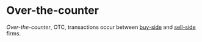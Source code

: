 # Over-the-counter

_Over-the-counter_, OTC, transactions occur between
[buy-side](sell_side.md) and [sell-side](sell_side.md) firms.
